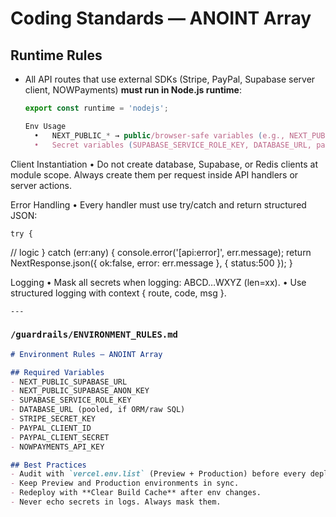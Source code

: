 # Coding Standards — ANOINT Array

## Runtime Rules
- All API routes that use external SDKs (Stripe, PayPal, Supabase server client, NOWPayments) **must run in Node.js runtime**:
  ```ts
  export const runtime = 'nodejs';

  Env Usage
	•	NEXT_PUBLIC_* → public/browser-safe variables (e.g., NEXT_PUBLIC_SUPABASE_URL, NEXT_PUBLIC_SUPABASE_ANON_KEY).
	•	Secret variables (SUPABASE_SERVICE_ROLE_KEY, DATABASE_URL, payment secrets) → server-side only. Never used in client code.

Client Instantiation
	•	Do not create database, Supabase, or Redis clients at module scope. Always create them per request inside API handlers or server actions.

Error Handling
	•	Every handler must use try/catch and return structured JSON:

    try {
  // logic
} catch (err:any) {
  console.error('[api:error]', err.message);
  return NextResponse.json({ ok:false, error: err.message }, { status:500 });
}

Logging
	•	Mask all secrets when logging: ABCD…WXYZ (len=xx).
	•	Use structured logging with context { route, code, msg }.

    ---

### `/guardrails/ENVIRONMENT_RULES.md`
```markdown
# Environment Rules — ANOINT Array

## Required Variables
- NEXT_PUBLIC_SUPABASE_URL
- NEXT_PUBLIC_SUPABASE_ANON_KEY
- SUPABASE_SERVICE_ROLE_KEY
- DATABASE_URL (pooled, if ORM/raw SQL)
- STRIPE_SECRET_KEY
- PAYPAL_CLIENT_ID
- PAYPAL_CLIENT_SECRET
- NOWPAYMENTS_API_KEY

## Best Practices
- Audit with `vercel.env.list` (Preview + Production) before every deploy.
- Keep Preview and Production environments in sync.
- Redeploy with **Clear Build Cache** after env changes.
- Never echo secrets in logs. Always mask them.